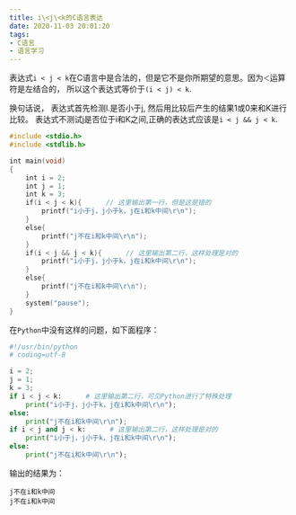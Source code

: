 ```yaml
---
title: i\<j\<k的C语言表达
date: 2020-11-03 20:01:20
tags:
- C语言
- 语言学习
---
```


表达式`i < j < k`在C语言中是合法的，但是它不是你所期望的意思。因为`＜`运算符是左结合的， 所以这个表达式等价于`(i < j) < k`.

换句话说， 表达式首先检测l.是否小于j, 然后用比较后产生的结果1或0来和K进行比较。 表达式不测试j是否位于i和K之间,正确的表达式应该是`i < j && j < k`.

```C
#include <stdio.h>
#include <stdlib.h>

int main(void)
{
    int i = 2;
    int j = 1;
    int k = 3;
    if(i < j < k){      // 这里输出第一行，但是这是错的
        printf("i小于j，j小于k，j在i和k中间\r\n");
    }
    else{
        printf("j不在i和k中间\r\n");
    }
    if(i < j && j < k){      // 这里输出第二行，这样处理是对的
        printf("i小于j，j小于k，j在i和k中间\r\n");
    }
    else{
        printf("j不在i和k中间\r\n");
    }
    system("pause");
}
```

在`Python`中没有这样的问题，如下面程序：

```Python
#!/usr/bin/python
# coding=utf-8

i = 2;
j = 1;
k = 3;
if i < j < k:      # 这里输出第二行，可见Python进行了特殊处理
    print("i小于j，j小于k，j在i和k中间\r\n");
else:
    print("j不在i和k中间\r\n");
if i < j and j < k:      # 这里输出第二行，这样处理是对的
    print("i小于j，j小于k，j在i和k中间\r\n");
else:
    print("j不在i和k中间\r\n");
```

输出的结果为：

```
j不在i和k中间
j不在i和k中间
```